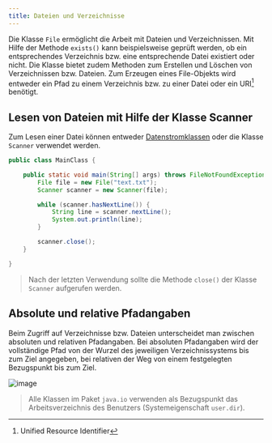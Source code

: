 ```yaml
---
title: Dateien und Verzeichnisse
---
```


Die Klasse `File` ermöglicht die Arbeit mit Dateien und Verzeichnissen. Mit Hilfe der Methode `exists()` kann beispielsweise geprüft werden, ob ein entsprechendes
Verzeichnis bzw. eine entsprechende Datei existiert oder nicht. Die Klasse bietet zudem Methoden zum Erstellen und Löschen von Verzeichnissen bzw. Dateien. Zum Erzeugen eines File-Objekts wird entweder ein Pfad zu einem Verzeichnis bzw. zu einer Datei oder ein URI[^1] benötigt.

[^1]: Unified Resource Identifier

## Lesen von Dateien mit Hilfe der Klasse Scanner
Zum Lesen einer Datei können entweder [Datenstromklassen](/java2/io-streams/io-streams.md) oder die Klasse `Scanner` verwendet werden.

```java
public class MainClass {

    public static void main(String[] args) throws FileNotFoundException {
        File file = new File("text.txt");
        Scanner scanner = new Scanner(file);

        while (scanner.hasNextLine()) {
            String line = scanner.nextLine();
            System.out.println(line);
        }

        scanner.close();
    }

}
```

> Nach der letzten Verwendung sollte die Methode `close()` der Klasse `Scanner` aufgerufen werden.

## Absolute und relative Pfadangaben
Beim Zugriff auf Verzeichnisse bzw. Dateien unterscheidet man zwischen absoluten und relativen Pfadangaben. Bei absoluten Pfadangaben wird der vollständige Pfad von der Wurzel des jeweiligen Verzeichnissystems bis zum Ziel angegeben, bei relativen der Weg von einem festgelegten Bezugspunkt bis zum Ziel.

![image](https://user-images.githubusercontent.com/47243617/170679603-aae95922-96a4-4e80-bdba-2a8b509115a8.png)

> Alle Klassen im Paket `java.io` verwenden als Bezugspunkt das Arbeitsverzeichnis des Benutzers (Systemeigenschaft `user.dir`).
